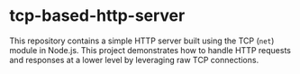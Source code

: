 # tcp-based-http-server
This repository contains a simple HTTP server built using the TCP (`net`) module in Node.js. This project demonstrates how to handle HTTP requests and responses at a lower level by leveraging raw TCP connections.
